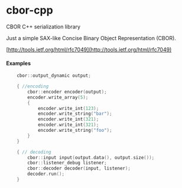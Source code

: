 cbor-cpp
========

CBOR C++ serialization library

Just a simple SAX-like Concise Binary Object Representation (CBOR).

[http://tools.ietf.org/html/rfc7049](http://tools.ietf.org/html/rfc7049)

#### Examples

```C++
    cbor::output_dynamic output;

    { //encoding
        cbor::encoder encoder(output);
        encoder.write_array(5);
        {
            encoder.write_int(123);
            encoder.write_string("bar");
            encoder.write_int(321);
            encoder.write_int(321);
            encoder.write_string("foo");
        }
    }

    { // decoding
        cbor::input input(output.data(), output.size());
        cbor::listener_debug listener;
        cbor::decoder decoder(input, listener);
        decoder.run();
    }
```
